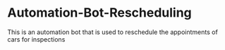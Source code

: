 # Automation-Bot-Rescheduling
This is an automation bot that is used to reschedule the appointments of cars for inspections

